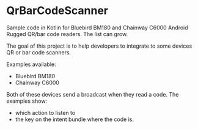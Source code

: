 # QrBarCodeScanner
Sample code in Kotlin for Bluebird BM180 and Chainway C6000 Android Rugged QR/bar code readers. The list can grow.

The goal of this project is to help developers to integrate to some devices QR or bar code scanners.

Examples available:
- Bluebird BM180
- Chainway C6000

Both of these devices send a broadcast when they read a code. The examples show:
- which action to listen to
- the key on the intent bundle where the code is.

